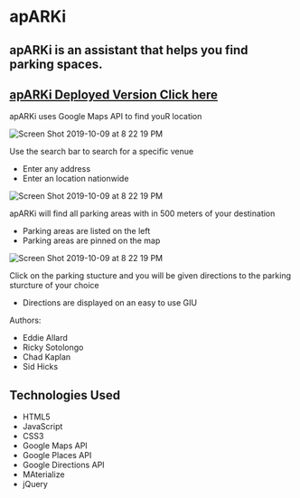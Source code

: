 # apARKi

## apARKi is an assistant that helps you find parking spaces.

 ## [apARKi Deployed Version Click here](https://sidh80.github.io/apARKi/)

apARKi uses Google Maps API to find youR location

 ![Screen Shot 2019-10-09 at 8 22 19 PM](https://user-images.githubusercontent.com/51130585/69683005-4e609700-1081-11ea-983c-edc692bfa60f.png)

Use the search bar to search for a specific venue
* Enter any address
* Enter an location nationwide

 ![Screen Shot 2019-10-09 at 8 22 19 PM](https://user-images.githubusercontent.com/51130585/69683384-a64bcd80-1082-11ea-9a65-af87f3a0b98d.png)

apARKi will find all parking areas with in 500 meters of your destination
* Parking areas are listed on the left
* Parking areas are pinned on the map

 ![Screen Shot 2019-10-09 at 8 22 19 PM](https://user-images.githubusercontent.com/51130585/69683494-08a4ce00-1083-11ea-91d4-91e2e2d43152.png)

Click on the parking stucture and you will be given directions to the parking sturcture of your choice
* Directions are displayed on an easy to use GIU

Authors:
  - Eddie Allard
  - Ricky Sotolongo
  - Chad Kaplan
  - Sid Hicks

  ## Technologies Used

- HTML5
- JavaScript
- CSS3
- Google Maps API
- Google Places API
- Google Directions API
- MAterialize
- jQuery





